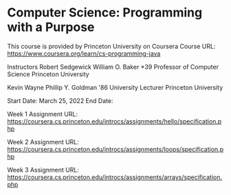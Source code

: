 # Computer Science: Programming with a Purpose
This course is provided by Princeton University on Coursera
Course URL: https://www.coursera.org/learn/cs-programming-java

Instructors
Robert Sedgewick
William O. Baker *39 Professor of Computer Science
Princeton University

Kevin Wayne
Phillip Y. Goldman '86 University Lecturer
Princeton University


Start Date: March 25, 2022
End Date:


Week 1
Assignment URL: https://coursera.cs.princeton.edu/introcs/assignments/hello/specification.php

Week 2
Assignment URL: https://coursera.cs.princeton.edu/introcs/assignments/loops/specification.php

Week 3
Assignment URL: https://coursera.cs.princeton.edu/introcs/assignments/arrays/specification.php
